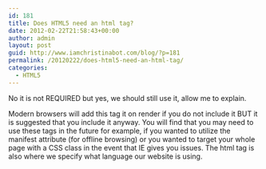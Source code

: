 ```yaml
---
id: 181
title: Does HTML5 need an html tag?
date: 2012-02-22T21:58:43+00:00
author: admin
layout: post
guid: http://www.iamchristinabot.com/blog/?p=181
permalink: /20120222/does-html5-need-an-html-tag/
categories:
  - HTML5
---
```

No it is not REQUIRED but yes, we should still use it, allow me to explain.

Modern browsers will add this tag it on render if you do not include it BUT it is suggested that you include it anyway. You will find that you may need to use these tags in the future for example, if you wanted to utilize the manifest attribute (for offline browsing) or you wanted to target your whole page with a CSS class in the event that IE gives you issues. The html tag is also where we specify what language our website is using.